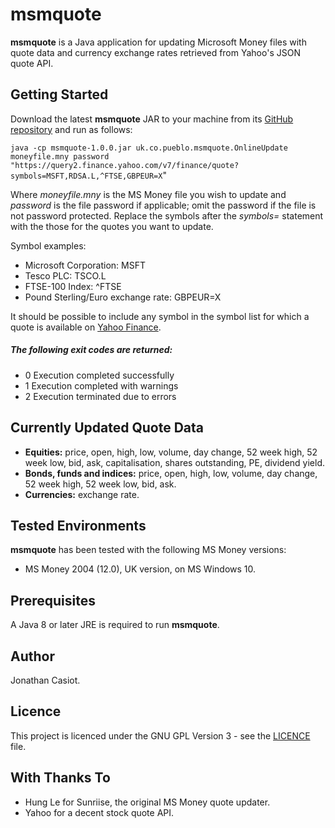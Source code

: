 # msmquote
**msmquote** is a Java application for updating Microsoft Money files with quote data and currency exchange rates retrieved from Yahoo's JSON quote API.
## Getting Started
Download the latest **msmquote** JAR to your machine from its [GitHub repository](https://github.com/36bits/msmquote-jars) and run as follows:

`java -cp msmquote-1.0.0.jar uk.co.pueblo.msmquote.OnlineUpdate moneyfile.mny password "https://query2.finance.yahoo.com/v7/finance/quote?symbols=MSFT,RDSA.L,^FTSE,GBPEUR=X`"

Where _moneyfile.mny_ is the MS Money file you wish to update and _password_ is the file password if applicable; omit the password if the file is not password protected. Replace the symbols after the _symbols=_ statement with the those for the quotes you want to update.

Symbol examples:
* Microsoft Corporation: MSFT 
* Tesco PLC: TSCO.L  
* FTSE-100 Index: ^FTSE
* Pound Sterling/Euro exchange rate: GBPEUR=X

It should be possible to include any symbol in the symbol list for which a quote is available on [Yahoo Finance](https://finance.yahoo.com/).

##### The following exit codes are returned:

* 0 Execution completed successfully
* 1 Execution completed with warnings
* 2 Execution terminated due to errors 

## Currently Updated Quote Data
* **Equities:** price, open, high, low, volume, day change, 52 week high, 52 week low, bid, ask, capitalisation, shares outstanding, PE, dividend yield.
* **Bonds, funds and indices:** price, open, high, low, volume, day change, 52 week high, 52 week low, bid, ask.
* **Currencies:** exchange rate.

## Tested Environments
**msmquote** has been tested with the following MS Money versions:
* MS Money 2004 (12.0), UK version, on MS Windows 10.

## Prerequisites
A Java 8 or later JRE is required to run **msmquote**.
## Author
Jonathan Casiot.
## Licence
This project is licenced under the GNU GPL Version 3 - see the [LICENCE](./LICENSE) file.
## With Thanks To
* Hung Le for Sunriise, the original MS Money quote updater.
* Yahoo for a decent stock quote API.